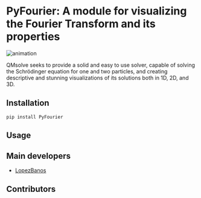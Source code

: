 # PyFourier: A module for visualizing the Fourier Transform and its properties



![animation](https://github.com/LopezBanos/PyFourier/blob/master/images/DirectDomain.gif)

QMsolve seeks to provide a solid and easy to use solver, capable of solving the Schrödinger equation for one and two particles, 
and creating descriptive and stunning visualizations of its solutions both in 1D, 2D, and 3D.


## Installation

```
pip install PyFourier
```
## Usage


## Main developers

- [LopezBanos](https://github.com/LopezBanos)


## Contributors

